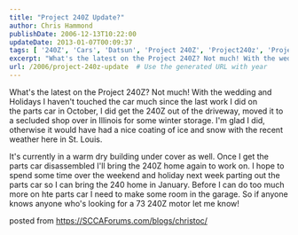 ```yaml
---
title: "Project 240Z Update?"
author: Chris Hammond
publishDate: 2006-12-13T10:22:00
updateDate: 2013-01-07T00:09:37
tags: [ '240Z', 'Cars', 'Datsun', 'Project 240Z', 'Project240z', 'Project240Zcom' ]
excerpt: "What's the latest on the Project 240Z? Not much! With the wedding and Holidays I haven't touched the car much since the last work I did on the&nbsp;parts car in October, I did get the 240Z out of the driveway, moved it to a secluded shop over in Illinois for some winter storage. I'm glad I did, otherwise it would have had a nice coating of ice and snow with the recent weather here in St. Louis. It's currently in a warm dry building under cover as well. Once I get the parts car disassembled I'll bring the 240Z home again to work on. I hope to spend some time over the weekend and holiday next week parting out the parts car so I can bring the 240 home in January. Before I can do too much more on hte parts car I need to make some room in the garage. So if anyone knows anyone who's looking for a 73 240Z motor let me know! posted from..."
url: /2006/project-240z-update  # Use the generated URL with year
---
```

<P>What's the latest on the Project 240Z? Not much! With the wedding and Holidays I haven't touched the car much since the last work I did on the&nbsp;parts car in October, I did get the 240Z out of the driveway, moved it to a secluded shop over in Illinois for some winter storage. I'm glad I did, otherwise it would have had a nice coating of ice and snow with the recent weather here in St. Louis.</P> <P>It's currently in a warm dry building under cover as well. Once I get the parts car disassembled I'll bring the 240Z home again to work on. I hope to spend some time over the weekend and holiday next week parting out the parts car so I can bring the 240 home in January. Before I can do too much more on hte parts car I need to make some room in the garage. So if anyone knows anyone who's looking for a 73 240Z motor let me know!</P> posted from <a href="https://SCCAForums.com/blogs/christoc/">https://SCCAForums.com/blogs/christoc/</a>
